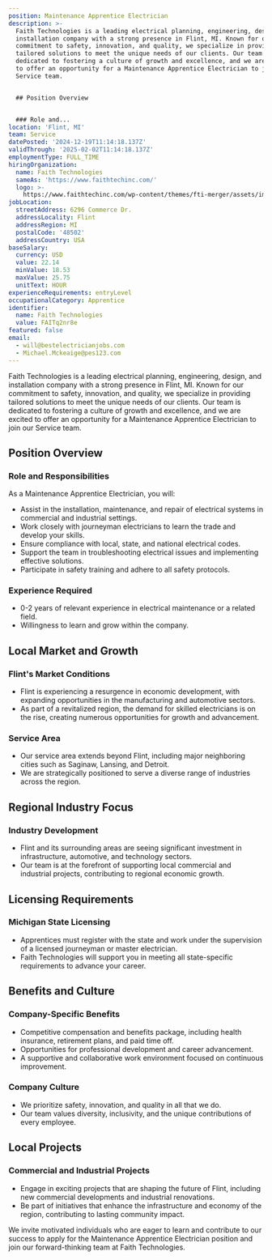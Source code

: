 ```yaml
---
position: Maintenance Apprentice Electrician
description: >-
  Faith Technologies is a leading electrical planning, engineering, design, and
  installation company with a strong presence in Flint, MI. Known for our
  commitment to safety, innovation, and quality, we specialize in providing
  tailored solutions to meet the unique needs of our clients. Our team is
  dedicated to fostering a culture of growth and excellence, and we are excited
  to offer an opportunity for a Maintenance Apprentice Electrician to join our
  Service team.


  ## Position Overview


  ### Role and...
location: 'Flint, MI'
team: Service
datePosted: '2024-12-19T11:14:18.137Z'
validThrough: '2025-02-02T11:14:18.137Z'
employmentType: FULL_TIME
hiringOrganization:
  name: Faith Technologies
  sameAs: 'https://www.faithtechinc.com/'
  logo: >-
    https://www.faithtechinc.com/wp-content/themes/fti-merger/assets/images/logos/logo-fti.svg
jobLocation:
  streetAddress: 6296 Commerce Dr.
  addressLocality: Flint
  addressRegion: MI
  postalCode: '48502'
  addressCountry: USA
baseSalary:
  currency: USD
  value: 22.14
  minValue: 18.53
  maxValue: 25.75
  unitText: HOUR
experienceRequirements: entryLevel
occupationalCategory: Apprentice
identifier:
  name: Faith Technologies
  value: FAITq2nr8e
featured: false
email:
  - will@bestelectricianjobs.com
  - Michael.Mckeaige@pes123.com
---
```




Faith Technologies is a leading electrical planning, engineering, design, and installation company with a strong presence in Flint, MI. Known for our commitment to safety, innovation, and quality, we specialize in providing tailored solutions to meet the unique needs of our clients. Our team is dedicated to fostering a culture of growth and excellence, and we are excited to offer an opportunity for a Maintenance Apprentice Electrician to join our Service team.

## Position Overview

### Role and Responsibilities
As a Maintenance Apprentice Electrician, you will:
- Assist in the installation, maintenance, and repair of electrical systems in commercial and industrial settings.
- Work closely with journeyman electricians to learn the trade and develop your skills.
- Ensure compliance with local, state, and national electrical codes.
- Support the team in troubleshooting electrical issues and implementing effective solutions.
- Participate in safety training and adhere to all safety protocols.

### Experience Required
- 0-2 years of relevant experience in electrical maintenance or a related field.
- Willingness to learn and grow within the company.

## Local Market and Growth

### Flint's Market Conditions
- Flint is experiencing a resurgence in economic development, with expanding opportunities in the manufacturing and automotive sectors.
- As part of a revitalized region, the demand for skilled electricians is on the rise, creating numerous opportunities for growth and advancement.

### Service Area
- Our service area extends beyond Flint, including major neighboring cities such as Saginaw, Lansing, and Detroit.
- We are strategically positioned to serve a diverse range of industries across the region.

## Regional Industry Focus

### Industry Development
- Flint and its surrounding areas are seeing significant investment in infrastructure, automotive, and technology sectors.
- Our team is at the forefront of supporting local commercial and industrial projects, contributing to regional economic growth.

## Licensing Requirements

### Michigan State Licensing
- Apprentices must register with the state and work under the supervision of a licensed journeyman or master electrician.
- Faith Technologies will support you in meeting all state-specific requirements to advance your career.

## Benefits and Culture

### Company-Specific Benefits
- Competitive compensation and benefits package, including health insurance, retirement plans, and paid time off.
- Opportunities for professional development and career advancement.
- A supportive and collaborative work environment focused on continuous improvement.

### Company Culture
- We prioritize safety, innovation, and quality in all that we do.
- Our team values diversity, inclusivity, and the unique contributions of every employee.

## Local Projects

### Commercial and Industrial Projects
- Engage in exciting projects that are shaping the future of Flint, including new commercial developments and industrial renovations.
- Be part of initiatives that enhance the infrastructure and economy of the region, contributing to lasting community impact.

We invite motivated individuals who are eager to learn and contribute to our success to apply for the Maintenance Apprentice Electrician position and join our forward-thinking team at Faith Technologies.